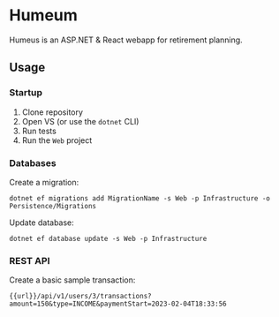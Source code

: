 # Humeum

Humeus is an ASP.NET & React webapp for retirement planning. 

## Usage

### Startup

1. Clone repository
2. Open VS (or use the `dotnet` CLI)
3. Run tests
4. Run the `Web` project

### Databases

Create a migration:

    dotnet ef migrations add MigrationName -s Web -p Infrastructure -o Persistence/Migrations

Update database:

    dotnet ef database update -s Web -p Infrastructure

### REST API

Create a basic sample transaction:

    {{url}}/api/v1/users/3/transactions?amount=150&type=INCOME&paymentStart=2023-02-04T18:33:56

